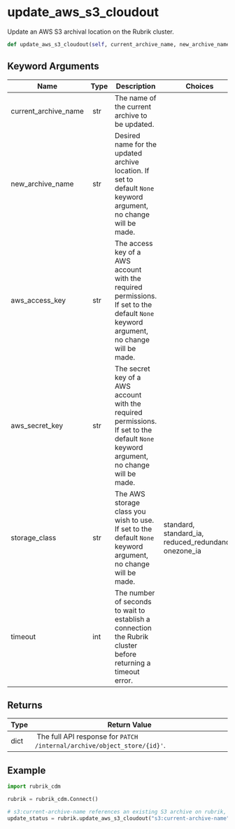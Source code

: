 # update_aws_s3_cloudout

Update an AWS S3 archival location on the Rubrik cluster.

```py
def update_aws_s3_cloudout(self, current_archive_name, new_archive_name=None, aws_access_key=None, aws_secret_key=None, storage_class=None, timeout=180):
```


## Keyword Arguments

| Name        | Type | Description                                                                 | Choices | Default |
|-------------|------|-----------------------------------------------------------------------------|---------|---------|
| current_archive_name  | str | The name of the current archive to be updated. |  |  |
| new_archive_name  | str | Desired name for the updated archive location. If set to default `None` keyword argument, no change will be made.  |  | None |
| aws_access_key  | str | The access key of a AWS account with the required permissions. If set to the default `None` keyword argument, no change will be made.  |  | None |
| aws_secret_key  | str | The secret key of a AWS account with the required permissions. If set to the default `None` keyword argument, no change will be made.  |  | None |
| storage_class  | str | The AWS storage class you wish to use. If set to the default `None` keyword argument, no change will be made.  | standard, standard_ia, reduced_redundancy, onezone_ia | None  |
| timeout  | int | The number of seconds to wait to establish a connection the Rubrik cluster before returning a timeout error.  |  | 180 |

## Returns

| Type | Return Value                                                                                  |
|------|-----------------------------------------------------------------------------------------------|
| dict | The full API response for `PATCH /internal/archive/object_store/{id}'`. |



## Example

```py
import rubrik_cdm

rubrik = rubrik_cdm.Connect()

# s3:current-archive-name references an existing S3 archive on rubrik, the below example changes the name, rotates the access key and secret key, and changes the storage class to one zone IA
update_status = rubrik.update_aws_s3_cloudout("s3:current-archive-name", new_archive_name="s3:new-archive-name", aws_access_key="01234567890ABCDEFGHI", aws_secret_key="Th1s1sAnewS3cretKey", storage_class="onezone_ia")

```
